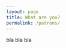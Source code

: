 ```yaml
---
layout: page
title: What are you?
permalink: /patrons/
---
```

<div class="page">
  bla bla bla
</div>
